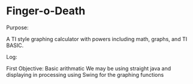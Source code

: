 Finger-o-Death
==============
Purpose:

A TI style graphing calculator with powers including math, graphs, and TI BASIC.

Log:

First Objective: Basic arithmatic
We may be using straight java and displaying in processing using Swing for the graphing functions
